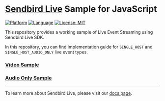# [Sendbird Live](https://sendbird.com/docs/live) Sample for JavaScript

[![Platform](https://img.shields.io/badge/Framework-React-orange.svg)](https://github.com/sendbird/sendbird-live-samples-javascript)
[![Language](https://img.shields.io/badge/Language-TypeScript-orange.svg)](https://github.com/sendbird/sendbird-live-samples-javascript)
[![License: MIT](https://img.shields.io/badge/License-MIT-yellow.svg)](https://opensource.org/licenses/MIT)

This repository provides a working sample of Live Event Streaming using Sendbird Live SDK.

In this repository, you can find implementation guide for `SINGLE_HOST` and `SINGLE_HOST_AUDIO_ONLY` live event types.

### [Video Sample](https://github.com/sendbird/sendbird-live-sample-react)

### [Audio Only Sample](https://github.com/sendbird/sendbird-live-sample-audio-react)

--- 

To learn more about Sendbird Live, please visit our [docs page](https://sendbird.com/docs/live/sdk/v1/javascript/getting-started/start-your-first-live). 

